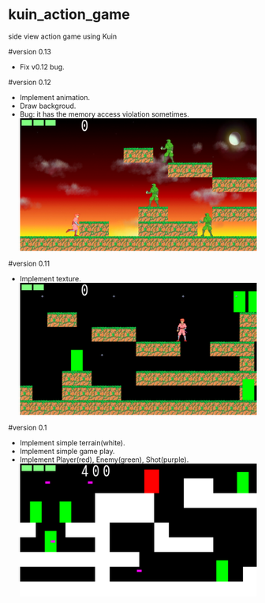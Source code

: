 kuin_action_game
================

side view action game using Kuin

#version 0.13
* Fix v0.12 bug.

#version 0.12
* Implement animation.
* Draw backgroud.
* Bug: it has the memory access violation sometimes.
![ver.0.12](ScreenShot/gameplay_v0_12.png)

#version 0.11
* Implement texture.
![ver.0.11](ScreenShot/gameplay_v0_11.png)

#version 0.1
* Implement simple terrain(white).
* Implement simple game play.
* Implement Player(red), Enemy(green), Shot(purple).
![ver.0.1](ScreenShot/gameplay_v0_1.png)
